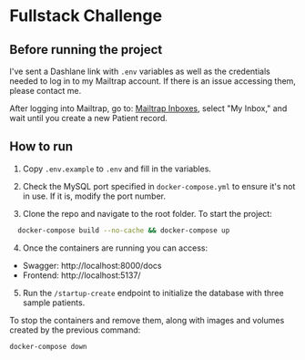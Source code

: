 # Fullstack Challenge

## Before running the project

I've sent a Dashlane link with `.env` variables as well as the credentials needed to log in to my Mailtrap account. If there is an issue accessing them, please contact me.

After logging into Mailtrap, go to: [Mailtrap Inboxes](https://mailtrap.io/inboxes), select "My Inbox," and wait until you create a new Patient record.

## How to run

1. Copy `.env.example` to `.env` and fill in the variables.

2. Check the MySQL port specified in `docker-compose.yml` to ensure it's not in use. If it is, modify the port number.

3. Clone the repo and navigate to the root folder. To start the project:

```sh
  docker-compose build --no-cache && docker-compose up
```

4. Once the containers are running you can access:

- Swagger: http://localhost:8000/docs
- Frontend: http://localhost:5137/

5. Run the `/startup-create` endpoint to initialize the database with three sample patients.

To stop the containers and remove them, along with images and volumes created by the previous command:

```sh
docker-compose down
```

